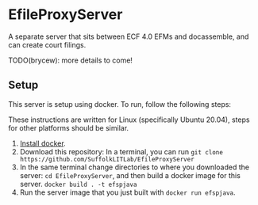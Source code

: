 # EfileProxyServer

A separate server that sits between ECF 4.0 EFMs and docassemble, and can create court filings.

TODO(brycew): more details to come!

## Setup

This server is setup using docker. To run, follow the following steps:

These instructions are written for Linux (specifically Ubuntu 20.04), steps for other platforms should be similar.

1. [Install docker](https://docs.docker.com/engine/install/).
2. Download this repository: In a terminal, you can run `git clone https://github.com/SuffolkLITLab/EfileProxyServer`
3. In the same terminal change directories to where you downloaded the server: `cd EfileProxyServer`, and then build a docker image for this server. `docker build . -t efspjava`
4. Run the server image that you just built with `docker run efspjava`.
